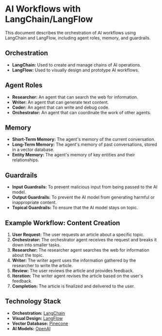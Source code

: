 # AI Workflows with LangChain/LangFlow

This document describes the orchestration of AI workflows using LangChain and LangFlow, including agent roles, memory, and guardrails.

## Orchestration
- **LangChain:** Used to create and manage chains of AI operations.
- **LangFlow:** Used to visually design and prototype AI workflows.

## Agent Roles
- **Researcher:** An agent that can search the web for information.
- **Writer:** An agent that can generate text content.
- **Coder:** An agent that can write and debug code.
- **Orchestrator:** An agent that can coordinate the work of other agents.

## Memory
- **Short-Term Memory:** The agent's memory of the current conversation.
- **Long-Term Memory:** The agent's memory of past conversations, stored in a vector database.
- **Entity Memory:** The agent's memory of key entities and their relationships.

## Guardrails
- **Input Guardrails:** To prevent malicious input from being passed to the AI model.
- **Output Guardrails:** To prevent the AI model from generating harmful or inappropriate content.
- **Topical Guardrails:** To ensure that the AI model stays on topic.

## Example Workflow: Content Creation
1.  **User Request:** The user requests an article about a specific topic.
2.  **Orchestrator:** The orchestrator agent receives the request and breaks it down into smaller tasks.
3.  **Researcher:** The researcher agent searches the web for information about the topic.
4.  **Writer:** The writer agent uses the information gathered by the researcher to write the article.
5.  **Review:** The user reviews the article and provides feedback.
6.  **Iteration:** The writer agent revises the article based on the user's feedback.
7.  **Completion:** The article is finalized and delivered to the user.

## Technology Stack
- **Orchestration:** [LangChain](https://www.langchain.com/)
- **Visual Design:** [LangFlow](https://www.langflow.com/)
- **Vector Database:** [Pinecone](https://www.pinecone.io/)
- **AI Models:** [OpenAI](https://openai.com/)
